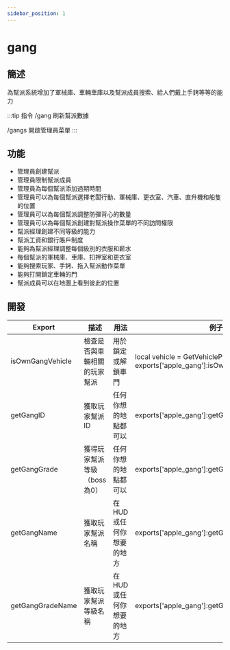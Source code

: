 ```yaml
---
sidebar_position: 1
---
```


# gang

## 簡述

為幫派系統增加了軍械庫、車輛車庫以及幫派成員搜索、給人們戴上手銬等等的能力

:::tip 指令
/gang 刷新幫派數據

/gangs 開啟管理員菜單
:::

## 功能

- 管理員創建幫派
- 管理員限制幫派成員
- 管理員為每個幫派添加過期時間
- 管理員可以為每個幫派選擇老闆行動、軍械庫、更衣室、汽車、直升機和船隻的位置
- 管理員可以為每個幫派調整防彈背心的數量
- 管理員可以為每個幫派創建對幫派操作菜單的不同訪問權限
- 幫派經理創建不同等級的能力
- 幫派工資和銀行賬戶制度
- 能夠為幫派經理調整每個級別的衣服和薪水
- 每個幫派的軍械庫、車庫、扣押室和更衣室
- 能夠搜索玩家、手銬、拖入幫派動作菜單
- 能夠打開鎖定車輛的門
- 幫派成員可以在地圖上看到彼此的位置

## 開發

| Export | 描述 | 用法 | 例子 |
| --- | --- | --- | --- |
| isOwnGangVehicle | 檢查是否與車輛相關的玩家幫派 | 用於鎖定或解鎖車門 | local vehicle = GetVehiclePedIsIn(PlayerPedId()) exports['apple_gang']:isOwnGangVehicle(vehicle) |
| getGangID | 獲取玩家幫派 ID | 任何你想的地點都可以 | exports['apple_gang']:getGangID() |
| getGangGrade | 獲得玩家幫派等級（boss為0） | 任何你想的地點都可以 | exports['apple_gang']:getGangGrade() |
| getGangName | 獲取玩家幫派名稱 | 在 HUD 或任何你想要的地方 | exports['apple_gang']:getGangName() |
| getGangGradeName | 獲取玩家幫派等級名稱 | 在 HUD 或任何你想要的地方 | exports['apple_gang']:getGangGradeName() |